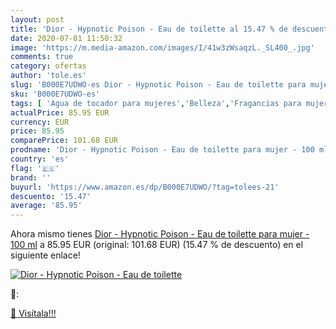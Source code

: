 ```yaml
---
layout: post
title: 'Dior - Hypnotic Poison - Eau de toilette al 15.47 % de descuento'
date: 2020-07-01 11:50:32
image: 'https://m.media-amazon.com/images/I/41w3zWsaqzL._SL400_.jpg'
comments: true
category: ofertas
author: 'tole.es'
slug: 'B000E7UDWO-es Dior - Hypnotic Poison - Eau de toilette para mujer - 100 ml'
sku: 'B000E7UDWO-es'
tags: [ 'Agua de tocador para mujeres','Belleza','Fragancias para mujeres','Instrumentos de percusión para niños','Instrumentos musicales para niños','Juguetes','Juguetes y juegos','Perfumes y fragancias','Productos para el cuidado de la piel','Sets y juegos para el cuidado de la piel','de','eau','toilette', ]
actualPrice: 85.95 EUR
currency: EUR
price: 85.95
comparePrice: 101.68 EUR
prodname: 'Dior - Hypnotic Poison - Eau de toilette para mujer - 100 ml'
country: 'es'
flag: '🇪🇸'
brand: ''
buyurl: 'https://www.amazon.es/dp/B000E7UDWO/?tag=tolees-21'
descuento: '15.47'
average: '85.95'
---
```


Ahora mismo tienes [Dior - Hypnotic Poison - Eau de toilette para mujer - 100 ml](https://www.amazon.es/dp/B000E7UDWO/?tag=tolees-21) a 85.95 EUR (original: 101.68 EUR) (15.47 %  de descuento) en el siguiente enlace!

[![Dior - Hypnotic Poison - Eau de toilette](https://m.media-amazon.com/images/I/41w3zWsaqzL._SL400_.jpg)](https://www.amazon.es/dp/B000E7UDWO/?tag=tolees-21)

🔎:


[🛒 Visítala!!!](https://www.amazon.es/dp/B000E7UDWO/?tag=tolees-21)
